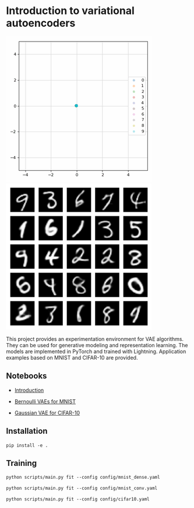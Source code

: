 # Introduction to variational autoencoders

<p>
  <img src="assets/latent_space.gif" alt="2D latent space of a dense VAE during training" title="Latent space during training" height="400" style="padding-right: 1em;">
  <img src="assets/generated_digits.png" alt="Images generated by a conv. VAE trained on MNIST" title="VAE-generated MNIST images" height="400">
</p>

This project provides an experimentation environment for VAE algorithms.
They can be used for generative modeling and representation learning.
The models are implemented in PyTorch and trained with Lightning.
Application examples based on MNIST and CIFAR-10 are provided.

## Notebooks

- [Introduction](notebooks/intro.ipynb)

- [Bernoulli VAEs for MNIST](notebooks/mnist.ipynb)

- [Gaussian VAE for CIFAR-10](notebooks/cifar10.ipynb)

## Installation

```
pip install -e .
```

## Training

```
python scripts/main.py fit --config config/mnist_dense.yaml
```

```
python scripts/main.py fit --config config/mnist_conv.yaml
```

```
python scripts/main.py fit --config config/cifar10.yaml
```

